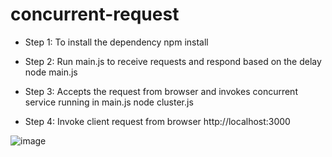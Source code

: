 # concurrent-request

 * Step 1: To install the dependency
npm install 

 * Step 2: Run main.js to receive requests and respond based on the delay
node main.js

 * Step 3: Accepts the request from browser and invokes concurrent service running in main.js
node cluster.js

 * Step 4: Invoke client request from browser
http://localhost:3000

![image](https://user-images.githubusercontent.com/2387801/146252284-4daff840-5ed4-4c71-ae79-fa1c5b577ad3.png)
